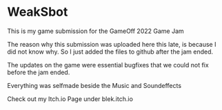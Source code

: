 # WeakSbot
This is my game submission for the GameOff 2022 Game Jam

The reason why this submission was uploaded here this late, is because I did not know why. So I just added the files to github after the jam ended.

The updates on the game were essential bugfixes that we could not fix before the jam ended.

Everything was selfmade beside the Music and Soundeffects

Check out my Itch.io Page under blek.itch.io
